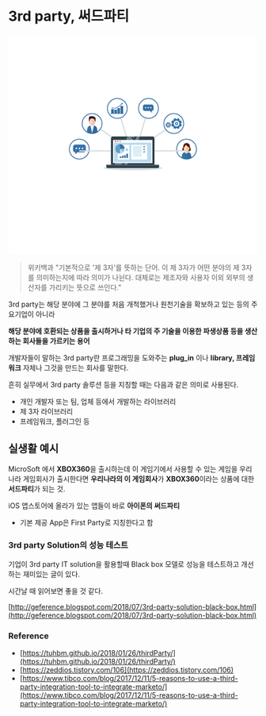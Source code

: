 # **3rd party, 써드파티**

![img](../.vuepress/public/images/img-etc/3rdParty.png)

> 위키백과
"기본적으로 '제 3자'를 뜻하는 단어. 이 제 3자가 어떤 분야의 제 3자를 의미하는지에 따라 의미가 나뉜다. 대체로는 제조자와 사용자 이외 외부의 생산자를 가리키는 뜻으로 쓰인다."

3rd party는 해당 분야에 그 분야를 처음 개척했거나 원천기술을 확보하고 있는 등의 주요기업이 아니라

**해당 분야에 호환되는 상품을 출시하거나 타 기업의 주 기술을 이용한 파생상품 등을 생산하는 회사들을 가르키는 용어**

개발자들이 말하는 3rd party란 프로그래밍을 도와주는 **plug_in** 이나 **library, 프레임워크** 자체나 그것을 만드는 회사를 말한다.

흔히 실무에서 3rd party 솔루션 등을 지칭할 때는 다음과 같은 의미로 사용된다.

- 개인 개발자 또는 팀, 업체 등에서 개발하는 라이브러리
- 제 3자 라이브러리
- 프레임워크, 플러그인 등

## 실생활 예시

MicroSoft 에서 **XBOX360**을 출시하는데 이 게임기에서 사용할 수 있는 게임을 우리나라 게임회사가 출시한다면 **우리나라의 이 게임회사**가 **XBOX360**이라는 상품에 대한 **서드파티**가 되는 것.

iOS 앱스토어에 올라가 있는 앱들이 바로 **아이폰의 써드파티**

- 기본 제공 App은 First Party로 지칭한다고 함

### 3rd party Solution의 성능 테스트

기업이 3rd party IT solution을 활용할때 Black box 모델로 성능을 테스트하고 개선하는 재미있는 글이 있다.

시간날 때 읽어보면 좋을 것 같다.

[http://geference.blogspot.com/2018/07/3rd-party-solution-black-box.html](http://geference.blogspot.com/2018/07/3rd-party-solution-black-box.html)

### Reference

- [https://tuhbm.github.io/2018/01/26/thirdParty/](https://tuhbm.github.io/2018/01/26/thirdParty/)
- [https://zeddios.tistory.com/106](https://zeddios.tistory.com/106)
- [https://www.tibco.com/blog/2017/12/11/5-reasons-to-use-a-third-party-integration-tool-to-integrate-marketo/](https://www.tibco.com/blog/2017/12/11/5-reasons-to-use-a-third-party-integration-tool-to-integrate-marketo/)